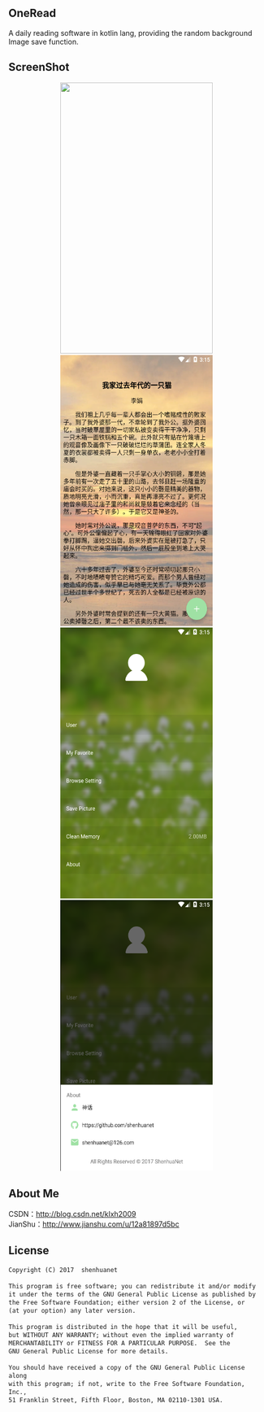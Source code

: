 ##  OneRead

A daily reading software in kotlin lang, providing the random background Image save function.

## ScreenShot
<div align="center">
	<img width="300" height="533" src="https://github.com/shenhuanet/OneRead/blob/master/screenshot/pic01.gif"/>
	<img width="300" height="533" src="https://github.com/shenhuanet/OneRead/blob/master/screenshot/pic02.png"/>
	<img width="300" height="533" src="https://github.com/shenhuanet/OneRead/blob/master/screenshot/pic03.png"/>
    <img width="300" height="533" src="https://github.com/shenhuanet/OneRead/blob/master/screenshot/pic04.png"/>
</div>

## About Me
CSDN：http://blog.csdn.net/klxh2009<br>
JianShu：http://www.jianshu.com/u/12a81897d5bc

## License

    Copyright (C) 2017  shenhuanet

    This program is free software; you can redistribute it and/or modify
    it under the terms of the GNU General Public License as published by
    the Free Software Foundation; either version 2 of the License, or
    (at your option) any later version.

    This program is distributed in the hope that it will be useful,
    but WITHOUT ANY WARRANTY; without even the implied warranty of
    MERCHANTABILITY or FITNESS FOR A PARTICULAR PURPOSE.  See the
    GNU General Public License for more details.

    You should have received a copy of the GNU General Public License along
    with this program; if not, write to the Free Software Foundation, Inc.,
    51 Franklin Street, Fifth Floor, Boston, MA 02110-1301 USA.
